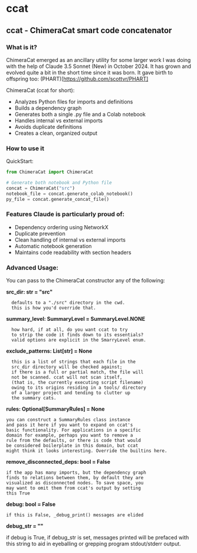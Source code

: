 # ccat
ccat - ChimeraCat smart code concatenator
----------------------------------

### What is it?
ChimeraCat emerged as an ancillary utility for some larger work I was 
doing with the help of Claude 3.5 Sonnet (New) in October 2024.
It has grown and evolved quite a bit in the short time since it was born.
It gave birth to offspring too: (PHART)[https://github.com/scottvr/PHART]

ChimeraCat (ccat for short):

- Analyzes Python files for imports and definitions
- Builds a dependency graph
- Generates both a single .py file and a Colab notebook
- Handles internal vs external imports
- Avoids duplicate definitions
- Creates a clean, organized output

### How to use it

QuickStart:

```python
from ChimeraCat import ChimeraCat

# Generate both notebook and Python file
concat = ChimeraCat("src")
notebook_file = concat.generate_colab_notebook()
py_file = concat.generate_concat_file()
```

### Features Claude is particularly proud of:

- Dependency ordering using NetworkX
- Duplicate prevention
- Clean handling of internal vs external imports
- Automatic notebook generation
- Maintains code readability with section headers

### Advanced Usage:

You can pass to the ChimeraCat constructor any of the following:

   **src_dir: str = "src"**

      defaults to a "./src" directory in the cwd. 
      this is how you'd override that.

   **summary_level: SummaryLevel = SummaryLevel.NONE**

      how hard, if at all, do you want ccat to try 
      to strip the code it finds down to its essentials? 
      valid options are explicit in the SmarryLevel enum.

   **exclude_patterns: List[str] = None**

      this is a list of strings that each file in the 
      src_dir directory will be checked against; 
      if there is a full or partial match, the file will 
      not be scanned. ccat will not scan itself, 
      (that is, the currently executing script filename)
      owing to its origins residing in a tools/ directory 
      of a larger project and tending to clutter up 
      the summary cats.

**rules: Optional[SummaryRules] = None**

    you can construct a SummaryRules class instance 
    and pass it here if you want to expand on ccat's 
    basic functionality. For applications in a specific 
    domain for example, perhaps you want to remove a 
    rule from the defaults, or there is code that would 
    be considered boilerplate in this domain, but ccat 
    might think it looks interesting. Override the builtins here. 

**remove_disconnected_deps: bool = False**

    if the app has many imports, but the dependency graph 
    finds to relations between them, by default they are 
    visualized as disconnected nodes. To save space, you 
    may want to omit them from ccat's output by setting 
    this True

**debug: bool = False**

    if this is False, _debug_print() messages are elided

**debug_str = ""**

   if debug is True, if debug_str is set, messages printed 
   will be prefaced with this string to aid in eyeballing 
   or grepping program stdout/stderr output.
